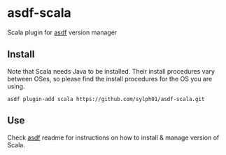 # asdf-scala

Scala plugin for [asdf](https://github.com/asdf-vm/asdf) version manager

## Install

Note that Scala needs Java to be installed. Their install procedures vary between OSes, so please find the install procedures for the OS you are using.

`asdf plugin-add scala https://github.com/sylph01/asdf-scala.git`

## Use

Check [asdf](https://github.com/asdf-vm/asdf) readme for instructions on how to install & manage version of Scala.
